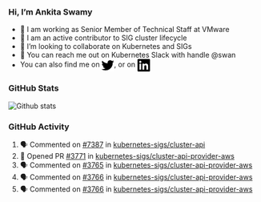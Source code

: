 ### Hi, I’m Ankita Swamy

- 💼 I am working as Senior Member of Technical Staff at VMware
- 👀 I am an active contributor to SIG cluster lifecycle 
- 💞️ I’m looking to collaborate on Kubernetes and SIGs
- 💬 You can reach me out on Kubernetes Slack with handle @swan
- You can also find me on <a href="https://twitter.com/SwamyAnkita" target="blank"><img align="center" src="https://raw.githubusercontent.com/Ankitasw/Ankitasw/master/svg/twitter.svg" alt="Ankitasw" height="25" width="25" color="#1DA1f2" /></a>, or on <a href="https://www.linkedin.com/in/Ankitaswamy/" target="blank"><img align="center" src="https://raw.githubusercontent.com/Ankitasw/Ankitasw/master/svg/linkedin.svg" alt="Ankitasw" height="25" width="25" /></a>

### GitHub Stats
![Github stats](https://github-readme-stats.vercel.app/api?username=Ankitasw&count_private=true&show_icons=true&theme=tokyonight)

### GitHub Activity 
<!--START_SECTION:activity-->
1. 🗣 Commented on [#7387](https://github.com/kubernetes-sigs/cluster-api/issues/7387) in [kubernetes-sigs/cluster-api](https://github.com/kubernetes-sigs/cluster-api)
2. 💪 Opened PR [#3771](https://github.com/kubernetes-sigs/cluster-api-provider-aws/pull/3771) in [kubernetes-sigs/cluster-api-provider-aws](https://github.com/kubernetes-sigs/cluster-api-provider-aws)
3. 🗣 Commented on [#3765](https://github.com/kubernetes-sigs/cluster-api-provider-aws/issues/3765) in [kubernetes-sigs/cluster-api-provider-aws](https://github.com/kubernetes-sigs/cluster-api-provider-aws)
4. 🗣 Commented on [#3766](https://github.com/kubernetes-sigs/cluster-api-provider-aws/issues/3766) in [kubernetes-sigs/cluster-api-provider-aws](https://github.com/kubernetes-sigs/cluster-api-provider-aws)
5. 🗣 Commented on [#3766](https://github.com/kubernetes-sigs/cluster-api-provider-aws/issues/3766) in [kubernetes-sigs/cluster-api-provider-aws](https://github.com/kubernetes-sigs/cluster-api-provider-aws)
<!--END_SECTION:activity-->
